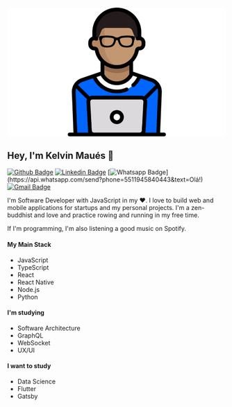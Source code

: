 ![Image of Yaktocat](./my_character.png)

## Hey, I'm Kelvin Maués 👋

<!-- # :man_technologist: Kelvin Gaia Maués -->

[![Github Badge](https://img.shields.io/badge/-Github-000?style=flat-square&logo=Github&logoColor=white&link=https://github.com/kelvinmaues)](https://github.com/kelvinmaues)
[![Linkedin Badge](https://img.shields.io/badge/-LinkedIn-blue?style=flat-square&logo=Linkedin&logoColor=white&link=https://www.linkedin.com/in/kelvin-maues/)](https://www.linkedin.com/in/kelvin-maues/)
[![Whatsapp Badge](https://img.shields.io/badge/-Whatsapp-4CA143?style=flat-square&labelColor=4CA143&logo=whatsapp&logoColor=white&link=https://api.whatsapp.com/send?phone=5511945840443&text=Olá!)](https://api.whatsapp.com/send?phone=5511945840443&text=Olá!)
[![Gmail Badge](https://img.shields.io/badge/-Gmail-c14438?style=flat-square&logo=Gmail&logoColor=white&link=mailto:kgmdeveloper@gmail.com)](mailto:kgmdeveloper@gmail.com)


I'm Software Developer with JavaScript in my :heart:. I love to build web and mobile applications for startups and my personal projects. I'm a zen-buddhist and love and practice rowing and running in my free time.

If I'm programming, I'm also listening a good music on Spotify.

#### My Main Stack
- JavaScript
- TypeScript
- React
- React Native
- Node.js
- Python

#### I'm studying
- Software Architecture
- GraphQL 
- WebSocket
- UX/UI

#### I want to study
- Data Science
- Flutter
- Gatsby
